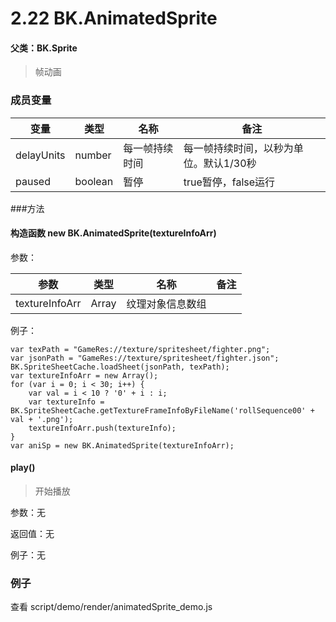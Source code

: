 # 2.22 BK.AnimatedSprite 
#### 父类：BK.Sprite
>帧动画


### 成员变量
变量  | 类型 |名称 | 备注
------------- | ------------- | -------------| -------------
delayUnits | number | 每一帧持续时间 |每一帧持续时间，以秒为单位。默认1/30秒
paused | boolean | 暂停 | true暂停，false运行
###方法
#### 构造函数 new BK.AnimatedSprite(textureInfoArr)

参数：

参数  | 类型 |名称 | 备注
------------- | ------------- | -------------| -------------
textureInfoArr | Array | 纹理对象信息数组 | 


例子：
```
var texPath = "GameRes://texture/spritesheet/fighter.png";
var jsonPath = "GameRes://texture/spritesheet/fighter.json";
BK.SpriteSheetCache.loadSheet(jsonPath, texPath);
var textureInfoArr = new Array();
for (var i = 0; i < 30; i++) {
    var val = i < 10 ? '0' + i : i;
    var textureInfo = BK.SpriteSheetCache.getTextureFrameInfoByFileName('rollSequence00' + val + '.png');
    textureInfoArr.push(textureInfo);
}
var aniSp = new BK.AnimatedSprite(textureInfoArr);
```

####  play()

> 开始播放

参数：无


返回值：无


例子：无


### 例子
查看 script/demo/render/animatedSprite_demo.js